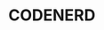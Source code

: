 <h1 class="center">CODENERD</h1>

<!---
codenerdpj/codenerdpj is a ✨ special ✨ repository because its `README.md` (this file) appears on your GitHub profile.
You can click the Preview link to take a look at your changes.
--->
